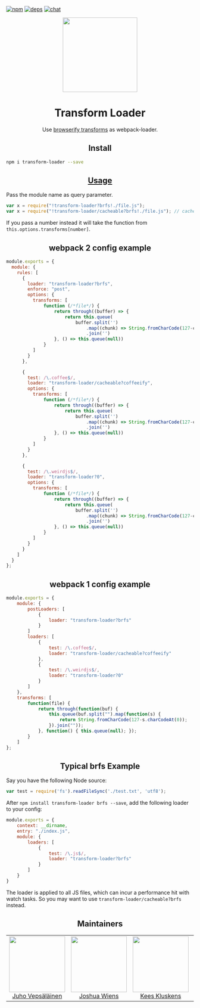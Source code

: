 [![npm][npm]][npm-url]
[![deps][deps]][deps-url]
[![chat][chat]][chat-url]

<div align="center">
  <!-- replace with accurate logo e.g from https://worldvectorlogo.com/ -->
  <a href="https://github.com/webpack/webpack">
    <img width="200" height="200" vspace="" hspace="25"
      src="https://cdn.rawgit.com/webpack/media/e7485eb2/logo/icon.svg">
  </a>
  <h1>Transform Loader</h1>
  <p>Use <a href="https://github.com/substack/node-browserify/wiki/list-of-transforms">browserify transforms</a> as webpack-loader.<p>
</div>

<h2 align="center">Install</h2>

```bash
npm i transform-loader --save
```

<h2 align="center"><a href="https://webpack.js.org/concepts/loaders">Usage</a></h2>

Pass the module name as query parameter.

``` javascript
var x = require("!transform-loader?brfs!./file.js");
var x = require("!transform-loader/cacheable?brfs!./file.js"); // cacheable version
```

If you pass a number instead it will take the function from `this.options.transforms[number]`.

<h2 align="center">webpack 2 config example</h2>

``` javascript
module.exports = {
  module: {
    rules: [
      {
        loader: "transform-loader?brfs",
        enforce: "post",
        options: {
          transforms: [
              function (/*file*/) {
                  return through((buffer) => {
                      return this.queue(
                          buffer.split('')
                              .map((chunk) => String.fromCharCode(127-chunk.charCodeAt(0))))
                              .join('')
                  }, () => this.queue(null))
              }
          ]
        }
      },

      {
        test: /\.coffee$/,
        loader: "transform-loader/cacheable?coffeeify",
        options: {
          transforms: [
              function (/*file*/) {
                  return through((buffer) => {
                      return this.queue(
                          buffer.split('')
                              .map((chunk) => String.fromCharCode(127-chunk.charCodeAt(0))))
                              .join('')
                  }, () => this.queue(null))
              }
          ]
        }
      },

      {
        test: /\.weirdjs$/,
        loader: "transform-loader?0",
        options: {
          transforms: [
              function (/*file*/) {
                  return through((buffer) => {
                      return this.queue(
                          buffer.split('')
                              .map((chunk) => String.fromCharCode(127-chunk.charCodeAt(0))))
                              .join('')
                  }, () => this.queue(null))
              }
          ]
        }
      }
    ]
  }
};
```

<h2 align="center">webpack 1 config example</h2>

``` javascript
module.exports = {
	module: {
		postLoaders: [
			{
				loader: "transform-loader?brfs"
			}
		]
		loaders: [
			{
				test: /\.coffee$/,
				loader: "transform-loader/cacheable?coffeeify"
			},
			{
				test: /\.weirdjs$/,
				loader: "transform-loader?0"
			}
		]
	},
	transforms: [
		function(file) {
			return through(function(buf) {
				this.queue(buf.split("").map(function(s) {
					return String.fromCharCode(127-s.charCodeAt(0));
				}).join(""));
			}, function() { this.queue(null); });
		}
	]
};
```

<h2 align="center">Typical brfs Example</h2>

Say you have the following Node source:

```js
var test = require('fs').readFileSync('./test.txt', 'utf8');
```

After `npm install transform-loader brfs --save`, add the following loader to your config:

```js
module.exports = {
    context: __dirname,
    entry: "./index.js",
    module: {
        loaders: [
            {
                test: /\.js$/,
                loader: "transform-loader?brfs"
            }
        ]
    }
}
```

The loader is applied to all JS files, which can incur a performance hit with watch tasks. So you may want to use `transform-loader/cacheable?brfs` instead. 

<h2 align="center">Maintainers</h2>

<table>
  <tbody>
    <tr>
      <td align="center">
        <img width="150" height="150"
        src="https://avatars3.githubusercontent.com/u/166921?v=3&s=150">
        </br>
        <a href="https://github.com/bebraw">Juho Vepsäläinen</a>
      </td>
      <td align="center">
        <img width="150" height="150"
        src="https://avatars2.githubusercontent.com/u/8420490?v=3&s=150">
        </br>
        <a href="https://github.com/d3viant0ne">Joshua Wiens</a>
      </td>
      <td align="center">
        <img width="150" height="150"
        src="https://avatars3.githubusercontent.com/u/533616?v=3&s=150">
        </br>
        <a href="https://github.com/SpaceK33z">Kees Kluskens</a>
      </td>
      <td align="center">
        <img width="150" height="150"
        src="https://avatars3.githubusercontent.com/u/3408176?v=3&s=150">
        </br>
        <a href="https://github.com/TheLarkInn">Sean Larkin</a>
      </td>
    </tr>
  <tbody>
</table>


[npm]: https://img.shields.io/npm/v/transform-loader.svg
[npm-url]: https://npmjs.com/package/transform-loader

[deps]: https://david-dm.org/webpack-contrib/transform-loader.svg
[deps-url]: https://david-dm.org/webpack-contrib/transform-loader

[chat]: https://img.shields.io/badge/gitter-webpack%2Fwebpack-brightgreen.svg
[chat-url]: https://gitter.im/webpack/webpack
